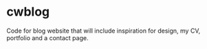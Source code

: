# cwblog
Code for blog website that will include inspiration for design, my CV, portfolio and a contact page.
